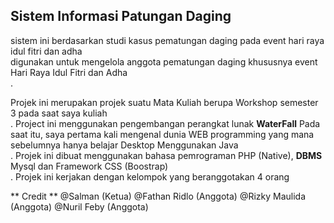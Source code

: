 ## Sistem Informasi Patungan Daging
sistem ini berdasarkan studi kasus pematungan daging pada event hari raya idul fitri dan adha <br>
digunakan untuk mengelola anggota pematungan daging khususnya event Hari Raya Idul Fitri dan Adha <br>.

Projek ini merupakan projek suatu Mata Kuliah berupa Workshop semester 3 pada saat saya kuliah <br>. 
Project ini menggunakan pengembangan perangkat lunak __WaterFall__
Pada saat itu, saya pertama kali mengenal dunia WEB programming yang mana sebelumnya hanya belajar Desktop Menggunakan Java <br>. 
Projek ini dibuat menggunakan bahasa pemrograman PHP (Native), __DBMS__ Mysql dan Framework CSS (Boostrap) <br>.
Projek ini kerjakan dengan kelompok yang beranggotakan 4 orang <br>

** Credit **
@Salman (Ketua)
@Fathan Ridlo (Anggota)
@Rizky Maulida (Anggota)
@Nuril Feby (Anggota)

